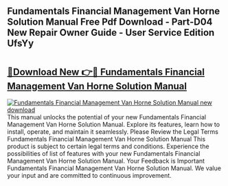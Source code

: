 ## Fundamentals Financial Management Van Horne Solution Manual Free Pdf Download - Part-D04 New Repair Owner Guide - User Service Edition UfsYy

# <h2><a href="http://bc66412.oget.top/?id=Fundamentals+Financial+Management+Van+Horne+Solution+Manual">🔗Download New 👉🔴 Fundamentals Financial Management Van Horne Solution Manual</a></h2>

[![Fundamentals Financial Management Van Horne Solution Manual new download](https://i.imgur.com/5g1atiW.png)](http://bc66412.oget.top/?id=Fundamentals+Financial+Management+Van+Horne+Solution+Manual)
This manual unlocks the potential of your new Fundamentals Financial Management Van Horne Solution Manual. Explore its features, learn how to install, operate, and maintain it seamlessly. Please Review the Legal Terms Fundamentals Financial Management Van Horne Solution Manual This product is subject to certain legal terms and conditions. Experience the possibilities of list of features with your new Fundamentals Financial Management Van Horne Solution Manual. Your Feedback is Important Fundamentals Financial Management Van Horne Solution Manual. We value your input and are committed to continuous improvement.
